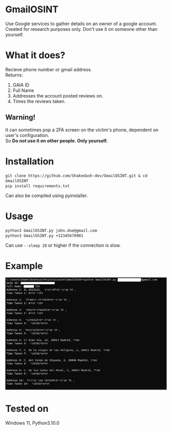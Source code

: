 # GmailOSINT
Use Google services to gather details on an owner of a google account.<br>
Created for research purposes only. Don't use it on someone other than yourself.

# What it does?
Recieve phone number or gmail address.<br>
Returns:
  1. GAIA ID
  2. Full Name
  3. Addresses the account posted reviews on.
  4. Times the reviews taken.

## Warning!
It can sometimes pop a 2FA screen on the victim's phone, dependent on user's configuration.<br>
So <b> Do not use it on other people. Only yourself.</b>
  
# Installation
```
git clone https://github.com/Shakedash-dev/GmailOSINT.git & cd GmailOSINT
pip install requirements.txt
```
Can also be compiled using pyinstaller.

# Usage
```
python3 GmailOSINT.py john.doe@gmail.com
python3 GmailOSINT.py +12345678901
```
Can use `--sleep 20` or higher if the connection is slow.

# Example
![GmailOSINT POC](https://github.com/Shakedash-dev/GmailOSINT/blob/main/Example.png)


# Tested on
Windows 11, Python3.10.0

